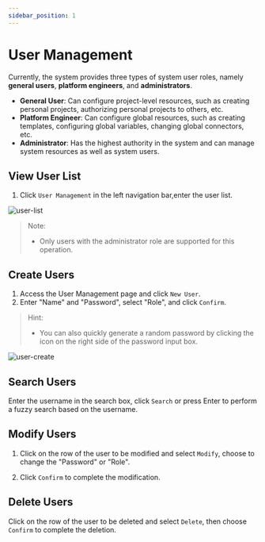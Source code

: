 ```yaml
---
sidebar_position: 1
---
```


# User Management

Currently, the system provides three types of system user roles, namely **general users**, **platform engineers**, and **administrators**.

- **General User**: Can configure project-level resources, such as creating personal projects, authorizing personal projects to others, etc.
- **Platform Engineer**: Can configure global resources, such as creating templates, configuring global variables, changing global connectors, etc.
- **Administrator**: Has the highest authority in the system and can manage system resources as well as system users.

## View User List

1. Click `User Management` in the left navigation bar,enter the user list.

![user-list](/img/v0.4.0/users/ss-user-list-en.png)

> Note:
>
> - Only users with the administrator role are supported for this operation.

## Create Users

1. Access the User Management page and click `New User`.
2. Enter "Name" and "Password", select "Role", and click `Confirm`.

> Hint:
>
> - You can also quickly generate a random password by clicking the icon on the right side of the password input box.

![user-create](/img/v0.4.0/users/ss-user-create-en.png)

## Search Users

Enter the username in the search box, click `Search` or press Enter to perform a fuzzy search based on the username.

## Modify Users

1. Click on the row of the user to be modified and select `Modify`, choose to change the "Password" or "Role".

2. Click `Confirm` to complete the modification.

## Delete Users

Click on the row of the user to be deleted and select `Delete`, then choose `Confirm` to complete the deletion.
